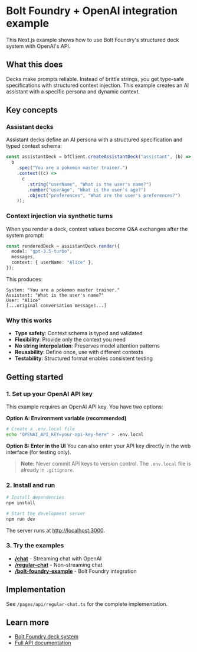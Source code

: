 # Bolt Foundry + OpenAI integration example

This Next.js example shows how to use Bolt Foundry's structured deck system with
OpenAI's API.

## What this does

Decks make prompts reliable. Instead of brittle strings, you get type-safe
specifications with structured context injection. This example creates an AI
assistant with a specific persona and dynamic context.

## Key concepts

### Assistant decks

Assistant decks define an AI persona with a structured specification and typed
context schema:

```typescript
const assistantDeck = bfClient.createAssistantDeck("assistant", (b) =>
  b
    .spec("You are a pokemon master trainer.")
    .context((c) =>
      c
        .string("userName", "What is the user's name?")
        .number("userAge", "What is the user's age?")
        .object("preferences", "What are the user's preferences?")
    ));
```

### Context injection via synthetic turns

When you render a deck, context values become Q&A exchanges after the system
prompt:

```typescript
const renderedDeck = assistantDeck.render({
  model: "gpt-3.5-turbo",
  messages,
  context: { userName: "Alice" },
});
```

This produces:

```
System: "You are a pokemon master trainer."
Assistant: "What is the user's name?"
User: "Alice"
[...original conversation messages...]
```

### Why this works

- **Type safety**: Context schema is typed and validated
- **Flexibility**: Provide only the context you need
- **No string interpolation**: Preserves model attention patterns
- **Reusability**: Define once, use with different contexts
- **Testability**: Structured format enables consistent testing

## Getting started

### 1. Set up your OpenAI API key

This example requires an OpenAI API key. You have two options:

**Option A: Environment variable (recommended)**
```bash
# Create a .env.local file
echo "OPENAI_API_KEY=your-api-key-here" > .env.local
```

**Option B: Enter in the UI**
You can also enter your API key directly in the web interface (for testing only).

> **Note:** Never commit API keys to version control. The `.env.local` file is already in `.gitignore`.

### 2. Install and run

```bash
# Install dependencies
npm install

# Start the development server
npm run dev
```

The server runs at [http://localhost:3000](http://localhost:3000).

### 3. Try the examples

- **[/chat](http://localhost:3000/chat)** - Streaming chat with OpenAI
- **[/regular-chat](http://localhost:3000/regular-chat)** - Non-streaming chat
- **[/bolt-foundry-example](http://localhost:3000/bolt-foundry-example)** - Bolt Foundry integration

## Implementation

See `/pages/api/regular-chat.ts` for the complete implementation.

## Learn more

- [Bolt Foundry deck system](/docs/deck-system.md)
- [Full API documentation](/packages/bolt-foundry/docs/)
